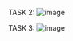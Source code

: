 
TASK 2: ![image](https://github.com/iamrayyan1/OOP/assets/142688529/078433f8-647d-4d1e-8311-ebfe341cd5df)

TASK 3: ![image](https://github.com/iamrayyan1/OOP/assets/142688529/e5a9b857-50aa-429f-bc79-9c4613140f07)
